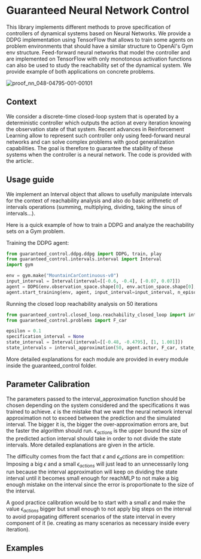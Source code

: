 # Guaranteed Neural Network Control

This library implements different methods to prove specification of controllers of dynamical systems based on Neural Networks. We provide a DDPG implementation using TensorFlow that allows to train some agents on problem environments that should have a similar structure to OpenAI's Gym env structure. Feed-forward neural networks that model the controller and are implemented on TensorFlow with only monotonous activation functions can also be used to study the reachability set of the dynamical system. We provide example of both applications on concrete problems.

![proof_nn_048-04795-001-00101](https://user-images.githubusercontent.com/23098906/169909287-104d6a8f-4e3a-40d9-9c1f-e803846fb33c.png)

## Context

We consider a discrete-time closed-loop system that is operated by a deterministic controller which outputs the action at every iteration knowing the observation state of that system. Recent advances in Reinforcement Learning allow to represent such controller only using feed-forward neural networks and can solve complex problems with good generalization capabilities. The goal is therefore to guarantee the stability of these systems when the controller is a neural network. The code is provided with the article:.

## Usage guide

We implement an Interval object that allows to usefully manipulate intervals for the context of reachability analysis and also do basic arithmetic of intervals operations (summing, multiplying, dividing, taking the sinus of intervals...).

Here is a quick example of how to train a DDPG and analyze the reachability sets on a Gym problem.

Training the DDPG agent:

``` python
from guaranteed_control.ddpg.ddpg import DDPG, train, play
from guaranteed_control.intervals.interval import Interval
import gym

env = gym.make("MountainCarContinuous-v0")
input_interval = Interval(interval=[[-0.6, -0.4], [-0.07, 0.07]])
agent = DDPG(env.observation_space.shape[0], env.action_space.shape[0], upper_bounds=env.action_space.high, n_layer1=16, n_layer2=16, batch_size=16, noise_std=0.4, epsilon_s=0.05, lambda_smooth=0.2, D_s=10)
agent.start_training(env, agent, input_interval=input_interval, n_episodes=200)
```

Running the closed loop reachability analysis on 50 iterations

```python
from guaranteed_control.closed_loop.reachability_closed_loop import interval_approximation, interval_approximation_naive
from guaranteed_control.problems import F_car

epsilon = 0.1
specification_interval = None
state_interval = Interval(interval=[[-0.48, -0.4795], [1, 1.001]])
state_intervals = interval_approximation(50, agent.actor, F_car, state_interval, None, epsilon, epsilon_actions=0.5, plot_jumps=1, plot=True, threshold=0.1, verbose=1)
```

More detailed explanations for each module are provided in every module inside the guaranteed_control folder.

## Parameter Calibration

The parameters passed to the interval_approximation function should be chosen depending on the system considered and the specifications it was trained to achieve. $\epsilon$ is the mistake that we want the neural network interval approximation not to exceed between the prediction and the simulated interval. The bigger it is, the bigger the over-approximation errors are, but the faster the algorithm should run. $\epsilon_{actions}$ is the upper bound the size of the predicted action interval should take in order to not divide the state intervals. More detailed explanations are given in the article.

The difficulty comes from the fact that $\epsilon$ and $\epsilon_actions$ are in competition: Imposing a big $\epsilon$ and a small $\epsilon_{actions}$ will just lead to an unnecessarily long run because the interval approximation will keep on dividing the state interval until it becomes small enough for reachMLP to not make a big enough mistake on the interval since the error is proportionate to the size of the interval.

A good practice calibration would be to start with a small $\epsilon$ and make the value $\epsilon_{actions}$ bigger but small enough to not apply big steps on the interval to avoid propagating different scenarios of the state interval in every component of it (ie. creating as many scenarios as necessary inside every iteration).

## Examples


